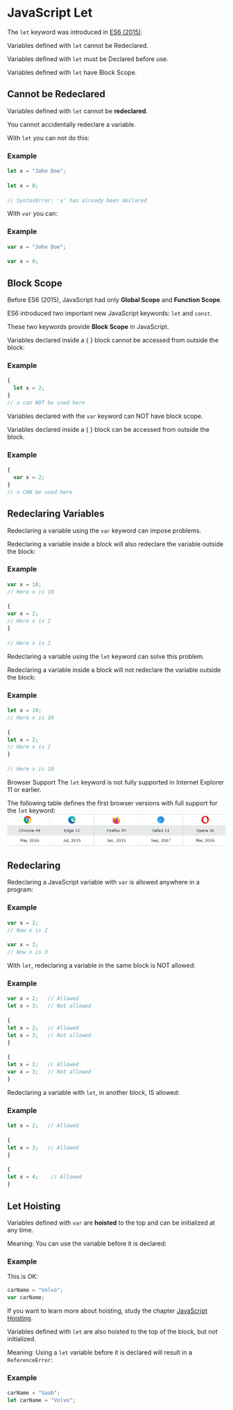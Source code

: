 # JavaScript Let
The `let` keyword was introduced in [ES6 (2015)](https://www.w3schools.com/js/js_es6.asp).

Variables defined with `let` cannot be Redeclared.

Variables defined with `let` must be Declared before use.

Variables defined with `let` have Block Scope.

## Cannot be Redeclared
Variables defined with `let` cannot be **redeclared**.

You cannot accidentally redeclare a variable.

With `let` you can not do this:

### Example
```javascript
let x = "John Doe";

let x = 0;

// SyntaxError: 'x' has already been declared
```

With `var` you can:

### Example
```javascript
var x = "John Doe";

var x = 0;
```

## Block Scope
Before ES6 (2015), JavaScript had only **Global Scope** and **Function Scope**.

ES6 introduced two important new JavaScript keywords: `let` and `const`.

These two keywords provide **Block Scope** in JavaScript.

Variables declared inside a { } block cannot be accessed from outside the block:

### Example
```javascript
{
  let x = 2;
}
// x can NOT be used here
```

Variables declared with the `var` keyword can NOT have block scope.

Variables declared inside a { } block can be accessed from outside the block.

### Example
```javascript
{
  var x = 2;
}
// x CAN be used here
```

## Redeclaring Variables
Redeclaring a variable using the `var` keyword can impose problems.

Redeclaring a variable inside a block will also redeclare the variable outside the block:

### Example
```javascript
var x = 10;
// Here x is 10

{
var x = 2;
// Here x is 2
}

// Here x is 2
```

Redeclaring a variable using the `let` keyword can solve this problem.

Redeclaring a variable inside a block will not redeclare the variable outside the block:

### Example
```javascript
let x = 10;
// Here x is 10

{
let x = 2;
// Here x is 2
}

// Here x is 10
```

Browser Support
The `let` keyword is not fully supported in Internet Explorer 11 or earlier.

The following table defines the first browser versions with full support for the `let` keyword:
![](./picLet.png)


## Redeclaring
Redeclaring a JavaScript variable with `var` is allowed anywhere in a program:

### Example
```javascript
var x = 2;
// Now x is 2

var x = 3;
// Now x is 3
```

With `let`, redeclaring a variable in the same block is NOT allowed:

### Example
```javascript
var x = 2;   // Allowed
let x = 3;   // Not allowed

{
let x = 2;   // Allowed
let x = 3;   // Not allowed
}

{
let x = 2;   // Allowed
var x = 3;   // Not allowed
}
```

Redeclaring a variable with `let`, in another block, IS allowed:

### Example
```javascript
let x = 2;   // Allowed

{
let x = 3;   // Allowed
}

{
let x = 4;    // Allowed
}
```

## Let Hoisting
Variables defined with `var` are **hoisted** to the top and can be initialized at any time.

Meaning: You can use the variable before it is declared:

### Example
This is OK:
```javascript
carName = "Volvo";
var carName;
```

If you want to learn more about hoisting, study the chapter [JavaScript Hoisting](https://www.w3schools.com/js/js_hoisting.asp).

Variables defined with `let` are also hoisted to the top of the block, but not initialized.

Meaning: Using a `let` variable before it is declared will result in a `ReferenceError`:

### Example
```javascript
carName = "Saab";
let carName = "Volvo";
```